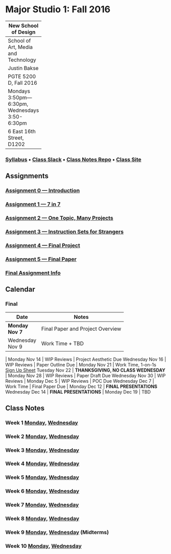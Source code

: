 # Major Studio 1: Fall 2016

| New School of Design
| ---
| School of Art, Media and Technology
| Justin Bakse
| PGTE 5200 D, Fall 2016
| Mondays 3:50pm—6:30pm, Wednesdays 3:50-6:30pm
| 6 East 16th Street, D1202

### [Syllabus](syllabus.html) • [Class Slack](https://ms1-d.slack.com) • [Class Notes Repo](https://github.com/jbakse/major_studio_1) • [Class Site](https://jbakse.github.io/major_studio_1/)

<link rel="stylesheet" type="text/css" href="index.css">
<script type="text/javascript" src="javascript/p5.min.js"></script>
<script type="text/javascript" src="backgrounds/bg1.js"></script>
<style>
canvas { position: fixed; top: 0; left: 0; z-index: -1; }
//.container {background: rgba(255,255,255,.5);};
</style>

## Assignments
### [Assignment 0 — Introduction](assignment_0)
### [Assignment 1 — 7 in 7](assignment_1)
### [Assignment 2 — One Topic, Many Projects](assignment_2)
### [Assignment 3 — Instruction Sets for Strangers](assignment_3)
### [Assignment 4 — Final Project](assignment_4)
### [Assignment 5 — Final Paper](assignment_5)

### [Final Assignment Info](assignment_finals)

## Calendar

<style>
td:first-child {
    width: 10px;
}
</style>



### Final
Date        | Notes
---         | ---
**Monday Nov 7** | Final Paper and Project Overview | Written Proposals Due
Wednesday Nov 9 | Work Time + TBD
|
Monday Nov 14 | WIP Reviews | Project Aesthetic Due
Wednesday Nov 16 | WIP Reviews | Paper Outline Due
|
Monday Nov 21 | Work Time, 1-on-1s [Sign Up Sheet](https://docs.google.com/a/newschool.edu/spreadsheets/d/1uEcB9FvoeD9hyE2PJ0SfdZzFUtMtkDv8Y0mIB1sh_c8/edit?usp=sharing)
Tuesday Nov 22 | **THANKSGIVING, NO CLASS WEDNESDAY**
|
Monday Nov 28 | WIP Reviews | Paper Draft Due
Wednesday Nov 30 | WIP Reviews
|
Monday Dec 5 | WIP Reviews | POC Due
Wednesday Dec 7  | Work Time | Final Paper Due
|
Monday Dec 12 |  **FINAL PRESENTATIONS**
Wednesday Dec 14 |  **FINAL PRESENTATIONS**
|
Monday Dec 19 | TBD



## Class Notes
### Week 1 [Monday](week_1/monday.html), [Wednesday](week_1/wednesday.html)
### Week 2 [Monday](#week_2/monday.html), [Wednesday](week_2/wednesday.html)
### Week 3 [Monday](week_3/monday.html), [Wednesday](week_3/wednesday.html)
### Week 4 [Monday](week_4/monday.html), [Wednesday](week_4/wednesday.html)
### Week 5 [Monday](week_5/monday.html), [Wednesday](week_5/wednesday.html)
### Week 6 [Monday](#week_6/monday.html), [Wednesday](week_6/wednesday.html)
### Week 7 [Monday](week_7/monday.html), [Wednesday](#week_7/wednesday.html)
### Week 8 [Monday](week_8/monday.html), [Wednesday](week_8/wednesday.html)
### Week 9 [Monday](#week_8/monday.html), [Wednesday](#week_8/wednesday.html) (Midterms)
### Week 10 [Monday](week_10/monday.html), [Wednesday](week_10/wednesday.html)
